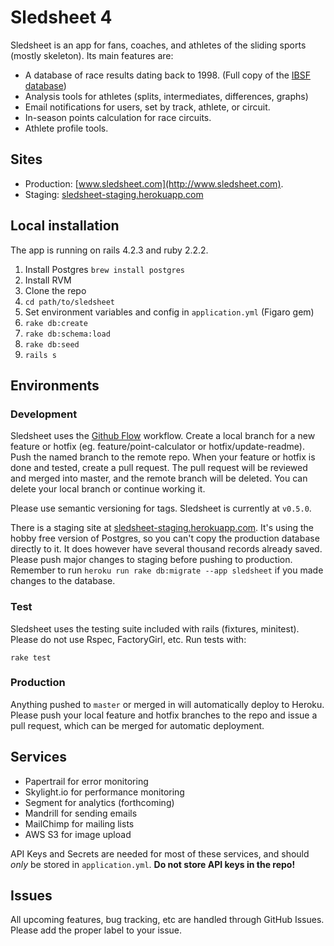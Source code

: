# Sledsheet 4

Sledsheet is an app for fans, coaches, and athletes of the sliding sports (mostly skeleton). Its main features are:

- A database of race results dating back to 1998. (Full copy of the [IBSF database](http://www.ibsf.org))
- Analysis tools for athletes (splits, intermediates, differences, graphs)
- Email notifications for users, set by track, athlete, or circuit.
- In-season points calculation for race circuits.
- Athlete profile tools.

## Sites
- Production: [www.sledsheet.com](http://www.sledsheet.com).
- Staging: [sledsheet-staging.herokuapp.com](http://sledsheet-staging.herokuapp.com)

## Local installation
The app is running on rails 4.2.3 and ruby 2.2.2.

1. Install Postgres `brew install postgres`
2. Install RVM
3. Clone the repo
4. `cd path/to/sledsheet`
5. Set environment variables and config in `application.yml` (Figaro gem)
6. `rake db:create`
7. `rake db:schema:load`
8. `rake db:seed`
9. `rails s`

## Environments

### Development
Sledsheet uses the [Github Flow](http://scottchacon.com/2011/08/31/github-flow.html) workflow. Create a local branch for a new feature or hotfix (eg. feature/point-calculator or hotfix/update-readme). Push the named branch to the remote repo. When your feature or hotfix is done and tested, create a pull request. The pull request will be reviewed and merged into master, and the remote branch will be deleted. You can delete your local branch or continue working it.

Please use semantic versioning for tags. Sledsheet is currently at `v0.5.0`.

There is a staging site at [sledsheet-staging.herokuapp.com](http://sledsheet-staging.herokuapp.com). It's using the hobby free version of Postgres, so you can't copy the production database directly to it. It does however have several thousand records already saved. Please push major changes to staging before pushing to production. Remember to run `heroku run rake db:migrate --app sledsheet` if you made changes to the database.

### Test
Sledsheet uses the testing suite included with rails (fixtures, minitest). Please do not use Rspec, FactoryGirl, etc. Run tests with:

`rake test`

### Production
Anything pushed to `master` or merged in will automatically deploy to Heroku. Please push your local feature and hotfix branches to the repo and issue a pull request, which can be merged for automatic deployment.

## Services
- Papertrail for error monitoring
- Skylight.io for performance monitoring
- Segment for analytics (forthcoming)
- Mandrill for sending emails
- MailChimp for mailing lists
- AWS S3 for image upload

API Keys and Secrets are needed for most of these services, and should *only* be stored in `application.yml`. **Do not store API keys in the repo!**

## Issues
All upcoming features, bug tracking, etc are handled through GitHub Issues. Please add the proper label to your issue.
